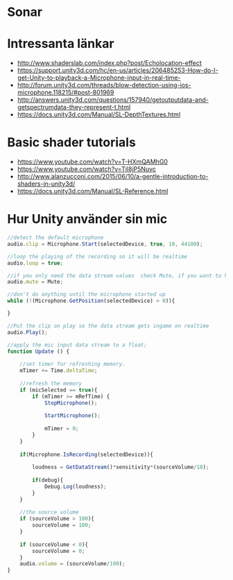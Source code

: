 # Sonar

# Intressanta länkar
  * http://www.shaderslab.com/index.php?post/Echolocation-effect
  * https://support.unity3d.com/hc/en-us/articles/206485253-How-do-I-get-Unity-to-playback-a-Microphone-input-in-real-time-
  * http://forum.unity3d.com/threads/blow-detection-using-ios-microphone.118215/#post-801969
  * http://answers.unity3d.com/questions/157940/getoutputdata-and-getspectrumdata-they-represent-t.html
  * https://docs.unity3d.com/Manual/SL-DepthTextures.html

# Basic shader tutorials
  * https://www.youtube.com/watch?v=T-HXmQAMhG0
  * https://www.youtube.com/watch?v=Tjl8jP5Nuvc
  * http://www.alanzucconi.com/2015/06/10/a-gentle-introduction-to-shaders-in-unity3d/
  * https://docs.unity3d.com/Manual/SL-Reference.html


# Hur Unity använder sin mic

```javascript
//detect the default microphone
audio.clip = Microphone.Start(selectedDevice, true, 10, 44100);

//loop the playing of the recording so it will be realtime
audio.loop = true;

//if you only need the data stream values  check Mute, if you want to hear yourself ingame don't check Mute. 
audio.mute = Mute;

//don't do anything until the microphone started up
while (!(Microphone.GetPosition(selectedDevice) > 0)){

}

//Put the clip on play so the data stream gets ingame on realtime
audio.Play();

//apply the mic input data stream to a float;
function Update () {
	
	//set timer for refreshing memory.
	mTimer += Time.deltaTime;
	
	//refresh the memory
	if (micSelected == true){
		if (mTimer >= mRefTime) {
			StopMicrophone();
			
			StartMicrophone();
			
			mTimer = 0;
		}
	}
	
	if(Microphone.IsRecording(selectedDevice)){
	
		loudness = GetDataStream()*sensitivity*(sourceVolume/10);
	
		if(debug){
			Debug.Log(loudness);
		}
	}
	
	//the source volume
	if (sourceVolume > 100){
		sourceVolume = 100;
	}
	
	if (sourceVolume < 0){
		sourceVolume = 0;
	}
	audio.volume = (sourceVolume/100);
}
```

